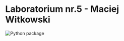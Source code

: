 # Laboratorium nr.5 - Maciej Witkowski
![Python package](https://github.com/TestowanieAutomatyczneUG/laboratorium-5-melkorw/workflows/Python%20package/badge.svg?branch=master)
